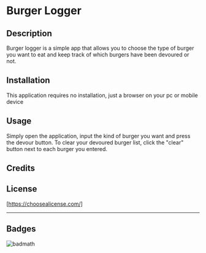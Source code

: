 # Burger Logger

## Description 

Burger logger is a simple app that allows you to choose the type of burger you want to eat and keep track of which burgers have been devoured or not.

## Installation

This application requires no installation, just a browser on your pc or mobile device


## Usage 

Simply open the application, input the kind of burger you want and press the devour button. To clear your devoured burger list, click the "clear" button next to each burger you entered.


## Credits

## License

[https://choosealicense.com/]


---

## Badges

![badmath](https://img.shields.io/github/languages/top/nielsenjared/badmath)
